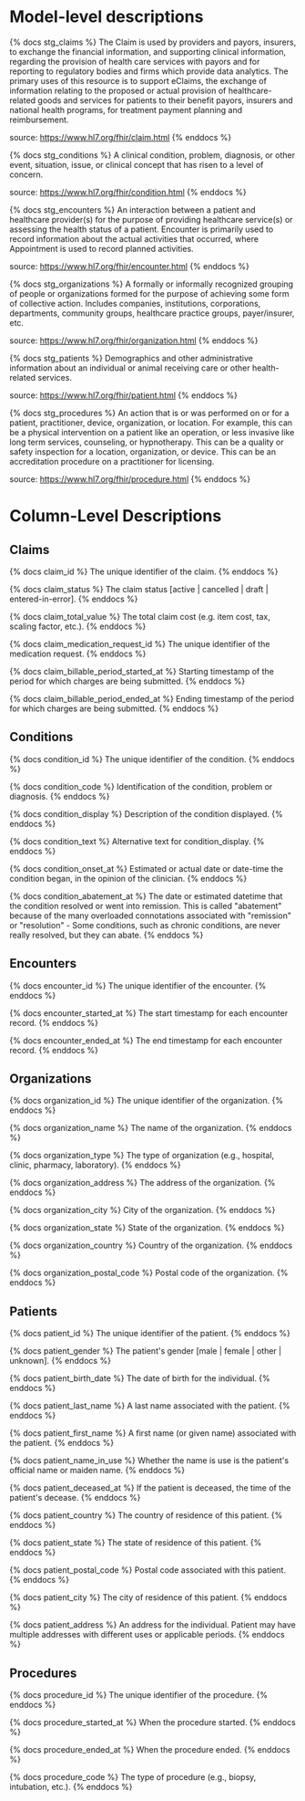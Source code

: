 # Model-level descriptions
{% docs stg_claims %}
The Claim is used by providers and payors, insurers, to exchange the financial
information, and supporting clinical information, regarding the provision of
health care services with payors and for reporting to regulatory bodies and
firms which provide data analytics. The primary uses of this resource is to
support eClaims, the exchange of information relating to the proposed or actual
provision of healthcare-related goods and services for patients to their
benefit payors, insurers and national health programs, for treatment payment
planning and reimbursement.

source: https://www.hl7.org/fhir/claim.html
{% enddocs %}

{% docs stg_conditions %}
A clinical condition, problem, diagnosis, or other event, situation, issue,
or clinical concept that has risen to a level of concern.

source: https://www.hl7.org/fhir/condition.html
{% enddocs %}

{% docs stg_encounters %}
An interaction between a patient and healthcare provider(s) for the purpose of
providing healthcare service(s) or assessing the health status of a patient.
Encounter is primarily used to record information about the actual activities
that occurred, where Appointment is used to record planned activities.

source: https://www.hl7.org/fhir/encounter.html
{% enddocs %}

{% docs stg_organizations %}
A formally or informally recognized grouping of people or organizations formed
for the purpose of achieving some form of collective action. Includes
companies, institutions, corporations, departments, community groups, healthcare
practice groups, payer/insurer, etc.

source: https://www.hl7.org/fhir/organization.html
{% enddocs %}

{% docs stg_patients %}
Demographics and other administrative information about an individual or
animal receiving care or other health-related services.

source: https://www.hl7.org/fhir/patient.html
{% enddocs %}

{% docs stg_procedures %}
An action that is or was performed on or for a patient, practitioner, device,
organization, or  location. For example, this can be a physical intervention on
a patient like an operation, or less invasive like long term services,
counseling, or hypnotherapy. This can be a quality or safety inspection for a
location, organization, or device. This can be an accreditation procedure on a
practitioner for licensing.

source: https://www.hl7.org/fhir/procedure.html
{% enddocs %}

# Column-Level Descriptions

## Claims

{% docs claim_id %}
The unique identifier of the claim.
{% enddocs %}

{% docs claim_status %}
The claim status [active | cancelled | draft | entered-in-error].
{% enddocs %}

{% docs claim_total_value %}
The total claim cost (e.g. item cost, tax, scaling factor, etc.).
{% enddocs %}

{% docs claim_medication_request_id %}
The unique identifier of the medication request.
{% enddocs %}

{% docs claim_billable_period_started_at %}
Starting timestamp of the period for which charges are being submitted.
{% enddocs %}

{% docs claim_billable_period_ended_at %}
Ending timestamp of the period for which charges are being submitted.
{% enddocs %}

## Conditions

{% docs condition_id %}
The unique identifier of the condition.
{% enddocs %}

{% docs condition_code %}
Identification of the condition, problem or diagnosis.
{% enddocs %}

{% docs condition_display %}
Description of the condition displayed.
{% enddocs %}

{% docs condition_text %}
Alternative text for condition_display.
{% enddocs %}

{% docs condition_onset_at %}
Estimated or actual date or date-time the condition began, in the opinion of
the clinician.
{% enddocs %}

{% docs condition_abatement_at %}
The date or estimated datetime that the condition resolved or went into
remission. This is called "abatement" because of the many overloaded
connotations associated with "remission" or "resolution" - Some conditions,
such as chronic conditions, are never really resolved, but they can abate.
{% enddocs %}

## Encounters

{% docs encounter_id %}
The unique identifier of the encounter.
{% enddocs %}

{% docs encounter_started_at %}
The start timestamp for each encounter record.
{% enddocs %}

{% docs encounter_ended_at %}
The end timestamp for each encounter record.
{% enddocs %}

## Organizations

{% docs organization_id %}
The unique identifier of the organization.
{% enddocs %}

{% docs organization_name %}
The name of the organization.
{% enddocs %}

{% docs organization_type %}
The type of organization (e.g., hospital, clinic, pharmacy, laboratory).
{% enddocs %}

{% docs organization_address %}
The address of the organization.
{% enddocs %}

{% docs organization_city %}
City of the organization.
{% enddocs %}

{% docs organization_state %}
State of the organization.
{% enddocs %}

{% docs organization_country %}
Country of the organization.
{% enddocs %}

{% docs organization_postal_code %}
Postal code of the organization.
{% enddocs %}

## Patients

{% docs patient_id %}
The unique identifier of the patient.
{% enddocs %}

{% docs patient_gender %}
The patient's gender [male | female | other | unknown].
{% enddocs %}

{% docs patient_birth_date %}
The date of birth for the individual.
{% enddocs %}

{% docs patient_last_name %}
A last name associated with the patient.
{% enddocs %}

{% docs patient_first_name %}
A first name (or given name) associated with the patient.
{% enddocs %}

{% docs patient_name_in_use %}
Whether the name is use is the patient's official name or maiden name.
{% enddocs %}

{% docs patient_deceased_at %}
If the patient is deceased, the time of the patient's decease.
{% enddocs %}

{% docs patient_country %}
The country of residence of this patient.
{% enddocs %}

{% docs patient_state %}
The state of residence of this patient.
{% enddocs %}

{% docs patient_postal_code %}
Postal code associated with this patient.
{% enddocs %}

{% docs patient_city %}
The city of residence of this patient.
{% enddocs %}

{% docs patient_address %}
An address for the individual. Patient may have multiple addresses with
different uses or applicable periods.
{% enddocs %}

## Procedures

{% docs procedure_id %}
The unique identifier of the procedure.
{% enddocs %}

{% docs procedure_started_at %}
When the procedure started.
{% enddocs %}

{% docs procedure_ended_at %}
When the procedure ended.
{% enddocs %}

{% docs procedure_code %}
The type of procedure (e.g., biopsy, intubation, etc.).
{% enddocs %}
